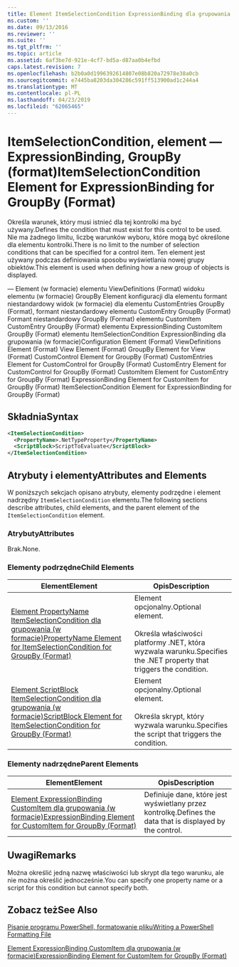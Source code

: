 ```yaml
---
title: Element ItemSelectionCondition ExpressionBinding dla grupowania (w formacie) | Dokumentacja firmy Microsoft
ms.custom: ''
ms.date: 09/13/2016
ms.reviewer: ''
ms.suite: ''
ms.tgt_pltfrm: ''
ms.topic: article
ms.assetid: 6af3be7d-921e-4cf7-bd5a-d87aa0b4efbd
caps.latest.revision: 7
ms.openlocfilehash: b2b0a0d1996392614807e08b820a72978e38a0cb
ms.sourcegitcommit: e7445ba8203da304286c591ff513900ad1c244a4
ms.translationtype: MT
ms.contentlocale: pl-PL
ms.lasthandoff: 04/23/2019
ms.locfileid: "62065465"
---
```

# <a name="itemselectioncondition-element-for-expressionbinding-for-groupby-format"></a><span data-ttu-id="9babc-102">ItemSelectionCondition, element — ExpressionBinding, GroupBy (format)</span><span class="sxs-lookup"><span data-stu-id="9babc-102">ItemSelectionCondition Element for ExpressionBinding for GroupBy (Format)</span></span>

<span data-ttu-id="9babc-103">Określa warunek, który musi istnieć dla tej kontrolki ma być używany.</span><span class="sxs-lookup"><span data-stu-id="9babc-103">Defines the condition that must exist for this control to be used.</span></span> <span data-ttu-id="9babc-104">Nie ma żadnego limitu, liczbę warunków wyboru, które mogą być określone dla elementu kontrolki.</span><span class="sxs-lookup"><span data-stu-id="9babc-104">There is no limit to the number of selection conditions that can be specified for a control item.</span></span> <span data-ttu-id="9babc-105">Ten element jest używany podczas definiowania sposobu wyświetlania nowej grupy obiektów.</span><span class="sxs-lookup"><span data-stu-id="9babc-105">This element is used when defining how a new group of objects is displayed.</span></span>

<span data-ttu-id="9babc-106">— Element (w formacie) elementu ViewDefinitions (Format) widoku elementu (w formacie) GroupBy Element konfiguracji dla elementu formant niestandardowy widok (w formacie) dla elementu CustomEntries GroupBy (Format), formant niestandardowy elementu CustomEntry GroupBy (Format) Formant niestandardowy GroupBy (Format) elementu CustomItem CustomEntry GroupBy (Format) elementu ExpressionBinding CustomItem GroupBy (Format) elementu ItemSelectionCondition ExpressionBinding dla grupowania (w formacie)</span><span class="sxs-lookup"><span data-stu-id="9babc-106">Configuration Element (Format) ViewDefinitions Element (Format) View Element (Format) GroupBy Element for View (Format) CustomControl Element for GroupBy (Format) CustomEntries Element for CustomControl for GroupBy (Format) CustomEntry Element for CustomControl for GroupBy (Format) CustomItem Element for CustomEntry for GroupBy (Format) ExpressionBinding Element for CustomItem for GroupBy (Format) ItemSelectionCondition Element for ExpressionBinding for GroupBy (Format)</span></span>

## <a name="syntax"></a><span data-ttu-id="9babc-107">Składnia</span><span class="sxs-lookup"><span data-stu-id="9babc-107">Syntax</span></span>

```xml
<ItemSelectionCondition>
  <PropertyName>.NetTypeProperty</PropertyName>
  <ScriptBlock>ScriptToEvaluate</ScriptBlock>
</ItemSelectionCondition>
```

## <a name="attributes-and-elements"></a><span data-ttu-id="9babc-108">Atrybuty i elementy</span><span class="sxs-lookup"><span data-stu-id="9babc-108">Attributes and Elements</span></span>

<span data-ttu-id="9babc-109">W poniższych sekcjach opisano atrybuty, elementy podrzędne i element nadrzędny `ItemSelectionCondition` elementu.</span><span class="sxs-lookup"><span data-stu-id="9babc-109">The following sections describe attributes, child elements, and the parent element of the `ItemSelectionCondition` element.</span></span>

### <a name="attributes"></a><span data-ttu-id="9babc-110">Atrybuty</span><span class="sxs-lookup"><span data-stu-id="9babc-110">Attributes</span></span>

<span data-ttu-id="9babc-111">Brak.</span><span class="sxs-lookup"><span data-stu-id="9babc-111">None.</span></span>

### <a name="child-elements"></a><span data-ttu-id="9babc-112">Elementy podrzędne</span><span class="sxs-lookup"><span data-stu-id="9babc-112">Child Elements</span></span>

|<span data-ttu-id="9babc-113">Element</span><span class="sxs-lookup"><span data-stu-id="9babc-113">Element</span></span>|<span data-ttu-id="9babc-114">Opis</span><span class="sxs-lookup"><span data-stu-id="9babc-114">Description</span></span>|
|-------------|-----------------|
|[<span data-ttu-id="9babc-115">Element PropertyName ItemSelectionCondition dla grupowania (w formacie)</span><span class="sxs-lookup"><span data-stu-id="9babc-115">PropertyName Element for ItemSelectionCondition for GroupBy (Format)</span></span>](./propertyname-element-for-itemselectioncondition-for-groupby-format.md)|<span data-ttu-id="9babc-116">Element opcjonalny.</span><span class="sxs-lookup"><span data-stu-id="9babc-116">Optional element.</span></span><br /><br /> <span data-ttu-id="9babc-117">Określa właściwości platformy .NET, która wyzwala warunku.</span><span class="sxs-lookup"><span data-stu-id="9babc-117">Specifies the .NET property that triggers the condition.</span></span>|
|[<span data-ttu-id="9babc-118">Element ScriptBlock ItemSelectionCondition dla grupowania (w formacie)</span><span class="sxs-lookup"><span data-stu-id="9babc-118">ScriptBlock Element for ItemSelectionCondition for GroupBy (Format)</span></span>](./scriptblock-element-for-itemselectioncondition-for-groupby-format.md)|<span data-ttu-id="9babc-119">Element opcjonalny.</span><span class="sxs-lookup"><span data-stu-id="9babc-119">Optional element.</span></span><br /><br /> <span data-ttu-id="9babc-120">Określa skrypt, który wyzwala warunku.</span><span class="sxs-lookup"><span data-stu-id="9babc-120">Specifies the script that triggers the condition.</span></span>|

### <a name="parent-elements"></a><span data-ttu-id="9babc-121">Elementy nadrzędne</span><span class="sxs-lookup"><span data-stu-id="9babc-121">Parent Elements</span></span>

|<span data-ttu-id="9babc-122">Element</span><span class="sxs-lookup"><span data-stu-id="9babc-122">Element</span></span>|<span data-ttu-id="9babc-123">Opis</span><span class="sxs-lookup"><span data-stu-id="9babc-123">Description</span></span>|
|-------------|-----------------|
|[<span data-ttu-id="9babc-124">Element ExpressionBinding CustomItem dla grupowania (w formacie)</span><span class="sxs-lookup"><span data-stu-id="9babc-124">ExpressionBinding Element for CustomItem for GroupBy (Format)</span></span>](./expressionbinding-element-for-customitem-for-groupby-format.md)|<span data-ttu-id="9babc-125">Definiuje dane, które jest wyświetlany przez kontrolkę.</span><span class="sxs-lookup"><span data-stu-id="9babc-125">Defines the data that is displayed by the control.</span></span>|

## <a name="remarks"></a><span data-ttu-id="9babc-126">Uwagi</span><span class="sxs-lookup"><span data-stu-id="9babc-126">Remarks</span></span>

<span data-ttu-id="9babc-127">Można określić jedną nazwę właściwości lub skrypt dla tego warunku, ale nie można określić jednocześnie.</span><span class="sxs-lookup"><span data-stu-id="9babc-127">You can specify one property name or a script for this condition but cannot specify both.</span></span>

## <a name="see-also"></a><span data-ttu-id="9babc-128">Zobacz też</span><span class="sxs-lookup"><span data-stu-id="9babc-128">See Also</span></span>

[<span data-ttu-id="9babc-129">Pisanie programu PowerShell, formatowanie pliku</span><span class="sxs-lookup"><span data-stu-id="9babc-129">Writing a PowerShell Formatting File</span></span>](./writing-a-powershell-formatting-file.md)

[<span data-ttu-id="9babc-130">Element ExpressionBinding CustomItem dla grupowania (w formacie)</span><span class="sxs-lookup"><span data-stu-id="9babc-130">ExpressionBinding Element for CustomItem for GroupBy (Format)</span></span>](./expressionbinding-element-for-customitem-for-groupby-format.md)
